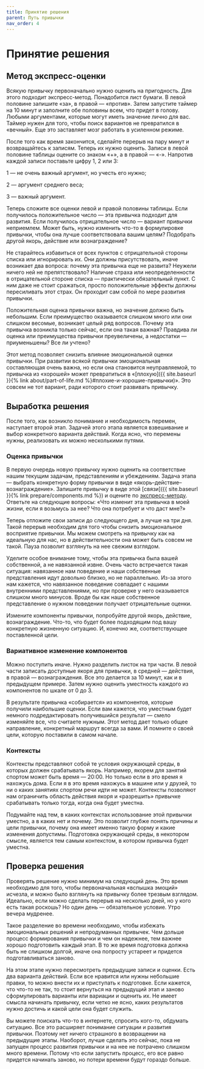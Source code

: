 ```yaml
---
title: Принятие решения
parent: Путь привычки
nav_order: 4
---
```


# Принятие решения

## Метод экспресс-оценки

Всякую привычку первоначально нужно оценить на пригодность. Для этого
подходит экспресс-метод. Понадобится лист бумаги. В левой половине
запишите «за», в правой — «против». Затем запустите таймер на 10 минут
и заполните обе половины всем, что придет в голову. Любыми
аргументами, которые могут иметь значение лично для вас. Таймер нужен
для того, чтобы поиск вариантов не превратился в «вечный». Еще это
заставляет мозг работать в усиленном режиме.

После того как время закончится, сделайте перерыв на пару минут и
возвращайтесь к записям. Теперь их нужно оценить. Записи в левой
половине таблицы оцените со знаком «+», а в правой — «-». Напротив
каждой записи поставьте цифру 1, 2 или 3:

1 — не очень важный аргумент, но учесть его нужно;

2 — аргумент среднего веса;

3 — важный аргумент.

Теперь сложите все оценки левой и правой половины таблицы. Если
получилось положительное число — эта привычка подходит для
развития. Если получилось отрицательное число — вариант привычки
неприемлем. Может быть, нужно изменить что-то в формулировке привычки,
чтобы она лучше соответствовала вашим целям? Подобрать другой якорь,
действие или вознаграждение?

Не старайтесь избавиться от всех пунктов с отрицательной стороны
списка или игнорировать их. Они должны присутствовать, иначе возникает
два вопроса: почему эта привычка еще не развита? Неужели ничего ней не
препятствовало? Наличие страха или неопределенности в отрицательной
стороне списка — практически обязательный пункт. С ним даже не стоит
сражаться, просто положительные эффекты должны пересиливать этот
страх. Он проходит сам собой по мере развития привычки.

Положительная оценка привычки важна, но значение должно быть
небольшим. Если преимущество оказывается слишком много или они слишком
весомые, возникает целый ряд вопросов. Почему эта привычка возникла
только сейчас, если она такая важная? Правдива ли оценка или
преимущества привычки преувеличены, а недостатки — приуменьшены? Все
ли учтено?

Этот метод позволяет снизить влияние эмоциональной оценки
привычки. При развитии всякой привычки эмоциональная составляющая
очень важна, но если она становится неуправляемой, то привычка из
«хорошей» может превратиться в «[плохую]({{ site.baseurl }}{% link
about/part-of-life.md %}#плохие-и-хорошие-привычки)». Это совсем не
тот вариант, ради которого стоит развивать привычку.

## Выработка решения

После того, как возникло понимание и необходимость перемен, наступает
второй этап. Задачей этого этапа является взвешивание и выбор
конкретного варианта действий. Когда ясно, что перемены нужны,
реализовать их можно несколькими путями.

### Оценка привычки

В первую очередь новую привычку нужно оценить на соответствие нашим
текущим задачам, представлениям и убеждениям. Задача этапа — выбрать
конкретную форму привычки в виде
«якорь–действие–вознаграждение». Запишите привычку в виде этой
[связи]({{ site.baseurl }}{% link prepare/components.md %}) и оцените
по [экспресс-методу](#метод-экспресс-оценки). Ответьте на следующие
вопросы: «Что изменит эта привычка в моей жизни, если я возьмусь за
нее? Что она потребует и что даст мне?»

Теперь отложите свои записи до следующего дня, а лучше на три
дня. Такой перерыв необходим для того чтобы снизить эмоциональное
восприятие привычки. Мы можем смотреть на привычку как на идеальную
для нас, но в действительности она может быть совсем не такой. Пауза
позволит взглянуть на нее свежим взглядом.

Уделите особое внимание тому, чтобы эта привычка была вашей
собственной, а не навязанной извне. Очень часто встречается такая
ситуация: навязанное нам поведение и наши собственные представления
идут довольно близко, но не параллельно. Из-за этого нам кажется, что
навязанное поведение совпадает с нашими внутренними представлениями,
но при проверке у него оказывается слишком много минусов. Вроде бы как
наше собственное представление о нужном поведении получает
отрицательные оценки.

Измените компоненты привычки, попробуйте другой якорь, действие,
вознаграждение. Что-то, что будет более подходящим под вашу конкретную
жизненную ситуацию. И, конечно же, соответствующее поставленной цели.

### Вариативное изменение компонентов

Можно поступить иначе. Нужно разделить листок на три части. В левой
части записать доступные якоря для привычки, в средней — действия, в
правой — вознаграждения. Все это делается за 10 минут, как и в
предыдущем примере. Затем нужно оценить уместность каждого из
компонентов по шкале от 0 до 3.

В результате привычка «собирается» из компонентов, которые получили
наибольшие оценки. Если вам кажется, что уместным будет немного
подредактировать получившийся результат — смело изменяйте все, что
считаете нужным. Этот метод дает только общее направление, конкретный
маршрут всегда за вами. И помните о своей цели, которую поставили в
самом начале.

### Контексты

Контексты представляют собой те условия окружающей среды, в которых
должен срабатывать якорь. Например, якорем для занятий спортом может
быть время — 20:00. Но только если в это время я нахожусь дома. Если я
в это время нахожусь в машине или у друзей, то ни о каких занятиях
спортом речи идти не может. Контексты позволяют нам ограничить область
действия якоря и «разрешить» привычке срабатывать только тогда, когда
она будет уместна.

Подумайте над тем, в каких контекстах использование этой привычки
уместно, а в каких нет и почему. Это позволит глубже понять причины и
цели привычки, почему она имеет именно такую форму и какие изменения
допустимы. Подготовка окружающей среды, в некотором смысле, является
тем самым контекстом, в котором привычка будет уместна.

## Проверка решения

Проверять решение нужно минимум на следующий день. Это время
необходимо для того, чтобы первоначальная «вспышка эмоций» исчезла, и
можно было взглянуть на привычку более трезвым взглядом. Идеально,
если можно сделать перерыв на несколько дней, но у кого есть такая
роскошь? Но один день — обязательное условие. Утро вечера мудренее.

Такое разделение во времени необходимо, чтобы избежать эмоциональных
решений и непродуманных привычек. Чем дольше процесс формирования
привычки и чем он надежнее, тем важнее хорошо подготовить каждый
этап. В то же время подготовка должна быть не слишком долгой, иначе
она попросту устареет и придется подготавливаться заново.

На этом этапе нужно пересмотреть предыдущие записи и оценки. Есть два
варианта действий. Если все нравится или нужны небольшие правки, то
можно внести их и приступать к подготовке. Если кажется, что что-то не
так, то стоит вернуться на предыдущий этап и заново сформулировать
варианты или вариации и оценить их. Не имеет смысла начинать привычку,
если четко не ясно, каких результатов нужно достичь и какой цели она
будет служить.

Вы можете поискать что-то в интернете, спросить кого-то, обдумать
ситуацию. Все это расширяет понимание ситуации и развития
привычки. Поэтому нет ничего страшного в возвращении на предыдущие
этапы. Наоборот, лучше сделать это сейчас, пока не запущен процесс
развития привычки и на нее не потрачено слишком много времени. Потому
что если запустить процесс, его все равно придется начинать заново, но
потери времени будут гораздо больше.
